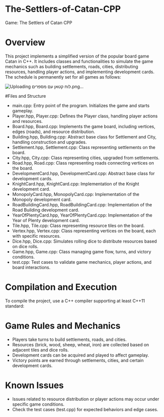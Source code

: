 # The-Settlers-of-Catan-CPP
Game: The Settlers of Catan CPP

# Overview
This project implements a simplified version of the popular board game Catan in C++. It includes classes and functionalities to simulate the game mechanics such as building settlements, roads, cities, distributing resources, handling player actions, and implementing development cards.
The schedule is permanently set for all games as follows:






![Uploading לוח קטאן עם מספרים.png…]()

#Files and Structure
- main.cpp: Entry point of the program. Initializes the game and starts gameplay.
- Player.hpp, Player.cpp: Defines the Player class, handling player actions and resources.
- Board.hpp, Board.cpp: Implements the game board, including vertices, edges (roads), and resource distribution.
- Building.hpp, Building.cpp: Abstract base class for Settlement and City, handling construction and upgrades.
- Settlement.hpp, Settlement.cpp: Class representing settlements on the board.
- City.hpp, City.cpp: Class representing cities, upgraded from settlements.
- Road.hpp, Road.cpp: Class representing roads connecting vertices on the board.
- DevelopmentCard.hpp, DevelopmentCard.cpp: Abstract base class for development cards.
- KnightCard.hpp, KnightCard.cpp: Implementation of the Knight development card.
- MonopolyCard.hpp, MonopolyCard.cpp: Implementation of the Monopoly development card.
- RoadBuildingCard.hpp, RoadBuildingCard.cpp: Implementation of the Road Building development card.
- YearOfPlentyCard.hpp, YearOfPlentyCard.cpp: Implementation of the Year of Plenty development card.
- Tile.hpp, Tile.cpp: Class representing resource tiles on the board.
- Vertex.hpp, Vertex.cpp: Class representing vertices on the board, each with specific resources.
- Dice.hpp, Dice.cpp: Simulates rolling dice to distribute resources based on dice rolls.
- Game.hpp, Game.cpp: Class managing game flow, turns, and victory conditions.
- test.cpp: Test cases to validate game mechanics, player actions, and board interactions.
  
# Compilation and Execution
To compile the project, use a C++ compiler supporting at least C++11 standard:

# Game Rules and Mechanics
- Players take turns to build settlements, roads, and cities.
- Resources (brick, wood, sheep, wheat, iron) are collected based on adjacent tiles and dice rolls.
- Development cards can be acquired and played to affect gameplay.
- Victory points are earned through settlements, cities, and certain development cards.

# Known Issues
- Issues related to resource distribution or player actions may occur under specific game conditions.
- Check the test cases (test.cpp) for expected behaviors and edge cases.
